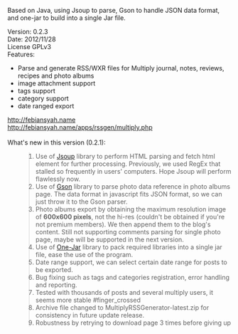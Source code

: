 Based on Java, using Jsoup to parse, Gson to handle JSON data format, and one-jar to build into a single Jar file.

<div>
Version: 0.2.3<br />
Date: 2012/11/28<br />
License GPLv3<br />
</div>
<div>
Features:<br>
<ul>
<li>Parse and generate RSS/WXR files for Multiply journal, notes, reviews, recipes and photo albums</li>
<li>image attachment support</li>
<li>tags support</li>
<li>category support</li>
<li>date ranged export</li>
</ul>
</div>
<div>
<a href='http://febiansyah.name'><a href='http://febiansyah.name'>http://febiansyah.name</a></a><br />
<a href='http://febiansyah.name/apps/rssgen/multiply.php'><a href='http://febiansyah.name/apps/rssgen/multiply.php'>http://febiansyah.name/apps/rssgen/multiply.php</a></a>
</div>
<br />
What's new in this version (0.2.1):
<ol>
<blockquote><li>Use of <a href='http://jsoup.org/'>Jsoup</a> library to perform HTML parsing and fetch html element for further processing. Previously, we used RegEx that stalled so frequently in users' computers. Hope Jsoup will perform flawlessly now.</li>
<li>Use of <a href='https://sites.google.com/site/gson/'>Gson</a> library to parse photo data reference in photo albums page. The data format in javascript fits JSON format, so we can just throw it to the Gson parser.</li>
<li>Photo albums export by obtaining the maximum resolution image of <strong>600x600 pixels</strong>, not the hi-res (couldn't be obtained if you're not premium members). We then append them to the blog's content. Still not supporting comments parsing for single photo page, maybe will be supported in the next version.</li>
<li>Use of <a href='http://one-jar.sourceforge.net/'>One-Jar</a> library to pack required libraries into a single jar file, ease the use of the program.</li>
<li>Date range support, we can select certain date range for posts to be exported.</li>
<li>Bug fixing such as tags and categories registration, error handling and reporting.</li>
<li>Tested with thousands of posts and several multiply users, it seems more stable #finger_crossed</li>
<li>Archive file changed to MultiplyRSSGenerator-latest.zip for consistency in future update release.</li>
<li>Robustness by retrying to download page 3 times before giving up</li>
</ol>